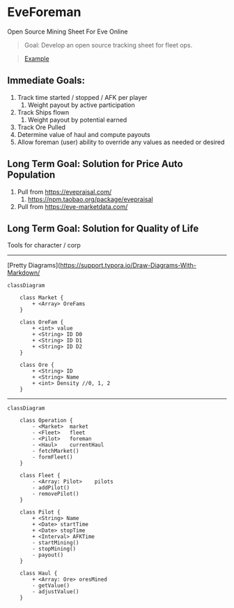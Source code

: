 # EveForeman
Open Source Mining Sheet For Eve Online

> Goal: Develop an open source tracking sheet for fleet ops.

>  [Example](https://docs.google.com/spreadsheets/d/1saIzsQe26twQZy-U0qnRo6SS7B9M1QJx0Xe3r3mN5sY/edit?usp=sharing)



## Immediate Goals:

1. Track time started / stopped / AFK per player
	1. Weight payout by active participation
2. Track Ships flown 
	1. Weight payout by potential earned
3. Track Ore Pulled
4. Determine value of haul and compute payouts
5. Allow foreman (user) ability to override any values as needed or desired



## Long Term Goal: Solution for Price Auto Population

1. Pull from https://evepraisal.com/
	1. https://npm.taobao.org/package/evepraisal
2. Pull from https://eve-marketdata.com/



## Long Term Goal: Solution for Quality of Life

Tools for character / corp 



----



[Pretty Diagrams](https://support.typora.io/Draw-Diagrams-With-Markdown/

```mermaid
classDiagram

    class Market {
        + <Array> OreFams
    }

    class OreFam {
        + <int> value
        + <String> ID D0
        + <String> ID D1
        + <String> ID D2
    }

    class Ore {
        + <String> ID
        + <String> Name
        + <int> Density //0, 1, 2
    }
```

----





```mermaid
classDiagram

    class Operation {
        - <Market>	market
        - <Fleet>	fleet
        - <Pilot> 	foreman
        - <Haul> 	currentHaul
        - fetchMarket()
        - formFleet()
    }

	class Fleet {
		- <Array: Pilot> 	pilots
        - addPilot()
        - removePilot()
	}

    class Pilot {
    	+ <String> Name
    	+ <Date> startTime
    	+ <Date> stopTime
    	+ <Interval> AFKTime
    	- startMining()
    	- stopMining()
    	- payout()
    }

    class Haul {
        + <Array: Ore> oresMined
        - getValue()
        - adjustValue()
    }
```
